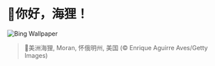 # 🔖你好，海狸！

![Bing Wallpaper](https://www.bing.com/th?id=OHR.BeaverDay_ZH-CN2889563041_1920x1080.jpg&rf=LaDigue_1920x1080.jpg&pid=hp)

> 📝美洲海狸, Moran, 怀俄明州, 美国 (© Enrique Aguirre Aves/Getty Images)
